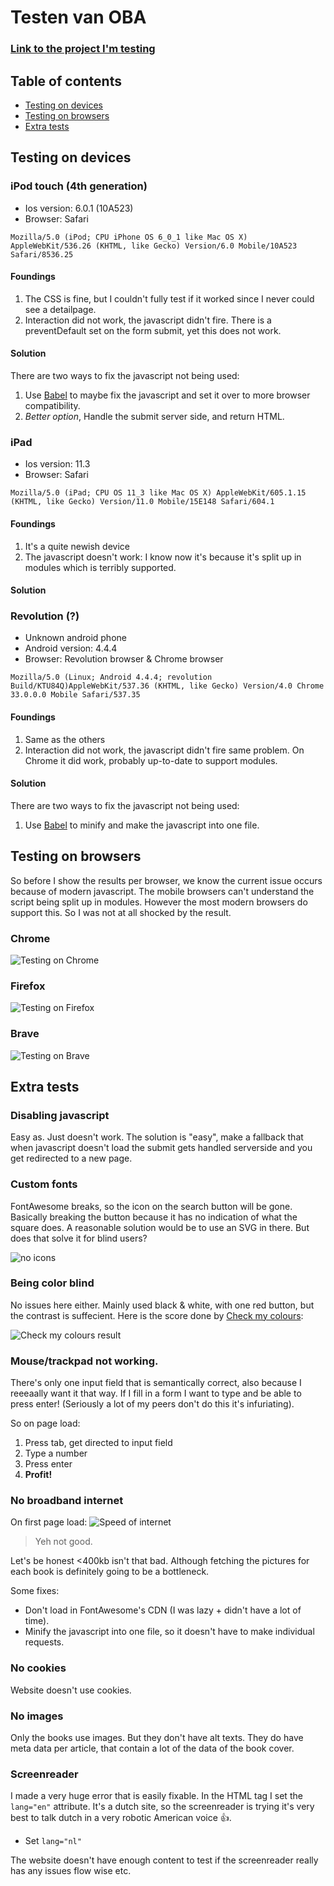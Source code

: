 # Testen van OBA 
### [Link to the project I'm testing](https://github.com/gijslaarman/project-1-1920)

## Table of contents
- [Testing on devices](#testing-on-devices)
- [Testing on browsers](#testing-on-browsers)
- [Extra tests](#extra-tests)

## Testing on devices

### iPod touch (4th generation)
- Ios version: 6.0.1 (10A523)
- Browser: Safari 

```
Mozilla/5.0 (iPod; CPU iPhone OS 6_0_1 like Mac OS X) AppleWebKit/536.26 (KHTML, like Gecko) Version/6.0 Mobile/10A523 Safari/8536.25
```

#### Foundings
1. The CSS is fine, but I couldn't fully test if it worked since I never could see a detailpage.
1. Interaction did not work, the javascript didn't fire. There is a preventDefault set on the form submit, yet this does not work. 

#### Solution
There are two ways to fix the javascript not being used:
1. Use [Babel](https://babeljs.io/) to maybe fix the javascript and set it over to more browser compatibility.
2. _Better option_, Handle the submit server side, and return HTML.

### iPad 
- Ios version: 11.3
- Browser: Safari

```
Mozilla/5.0 (iPad; CPU OS 11_3 like Mac OS X) AppleWebKit/605.1.15 (KHTML, like Gecko) Version/11.0 Mobile/15E148 Safari/604.1
```

#### Foundings
1. It's a quite newish device
2. The javascript doesn't work: I know now it's because it's split up in modules which is terribly supported.

#### Solution

### Revolution (?) 
- Unknown android phone
- Android version: 4.4.4
- Browser: Revolution browser & Chrome browser

```
Mozilla/5.0 (Linux; Android 4.4.4; revolution Build/KTU84Q)AppleWebKit/537.36 (KHTML, like Gecko) Version/4.0 Chrome 33.0.0.0 Mobile Safari/537.35
```

#### Foundings
1. Same as the others 
1. Interaction did not work, the javascript didn't fire same problem. On Chrome it did work, probably up-to-date to support modules.

#### Solution
There are two ways to fix the javascript not being used:
1. Use [Babel](https://babeljs.io/) to minify and make the javascript into one file.

## Testing on browsers
So before I show the results per browser, we know the current issue occurs because of modern javascript. The mobile browsers can't understand the script being split up in modules. However the most modern browsers do support this. So I was not at all shocked by the result. 

### Chrome
![Testing on Chrome](img/chrome.gif)

### Firefox
![Testing on Firefox](img/firefox.gif)

### Brave
![Testing on Brave](img/brave.gif)

## Extra tests

### Disabling javascript
Easy as. Just doesn't work. The solution is "easy", make a fallback that when javascript doesn't load the submit gets handled serverside and you get redirected to a new page.

### Custom fonts
FontAwesome breaks, so the icon on the search button will be gone. Basically breaking the button because it has no indication of what the square does. A reasonable solution would be to use an SVG in there. But does that solve it for blind users?

![no icons](img/noFA.jpg)

### Being color blind
No issues here either. Mainly used black & white, with one red button, but the contrast is suffecient. Here is the score done by [Check my colours](https://checkmycolours.com):

![Check my colours result](img/checkmycolour.jpg)

### Mouse/trackpad not working.
There's only one input field that is semantically correct, also because I reeeaally want it that way. If I fill in a form I want to type and be able to press enter! (Seriously a lot of my peers don't do this it's infuriating).

So on page load:
1. Press tab, get directed to input field
2. Type a number
3. Press enter
4. **Profit!**

### No broadband internet
On first page load:
![Speed of internet](img/speed.jpg)
> Yeh not good.

Let's be honest <400kb isn't that bad. Although fetching the pictures for each book is definitely going to be a bottleneck.

Some fixes:
- Don't load in FontAwesome's CDN (I was lazy + didn't have a lot of time).
- Minify the javascript into one file, so it doesn't have to make individual requests.

### No cookies
Website doesn't use cookies.

### No images
Only the books use images. But they don't have alt texts. They do have meta data per article, that contain a lot of the data of the book cover.

### Screenreader
I made a very huge error that is easily fixable. In the HTML tag I set the `lang="en"` attribute. It's a dutch site, so the screenreader is trying it's very best to talk dutch in a very robotic American voice 👍.

- Set `lang="nl"`

The website doesn't have enough content to test if the screenreader really has any issues flow wise etc.